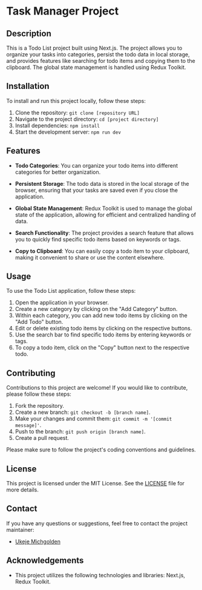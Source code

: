 # Task Manager Project

## Description

This is a Todo List project built using Next.js. The project allows you to organize your tasks into categories, persist the todo data in local storage, and provides features like searching for todo items and copying them to the clipboard. The global state management is handled using Redux Toolkit.

## Installation

To install and run this project locally, follow these steps:

1. Clone the repository: `git clone [repository URL]`
2. Navigate to the project directory: `cd [project directory]`
3. Install dependencies: `npm install`
4. Start the development server: `npm run dev`

## Features

- **Todo Categories**: You can organize your todo items into different categories for better organization.

- **Persistent Storage**: The todo data is stored in the local storage of the browser, ensuring that your tasks are saved even if you close the application.

- **Global State Management**: Redux Toolkit is used to manage the global state of the application, allowing for efficient and centralized handling of data.

- **Search Functionality**: The project provides a search feature that allows you to quickly find specific todo items based on keywords or tags.

- **Copy to Clipboard**: You can easily copy a todo item to your clipboard, making it convenient to share or use the content elsewhere.

## Usage

To use the Todo List application, follow these steps:

1. Open the application in your browser.
2. Create a new category by clicking on the "Add Category" button.
3. Within each category, you can add new todo items by clicking on the "Add Todo" button.
4. Edit or delete existing todo items by clicking on the respective buttons.
5. Use the search bar to find specific todo items by entering keywords or tags.
6. To copy a todo item, click on the "Copy" button next to the respective todo.

## Contributing

Contributions to this project are welcome! If you would like to contribute, please follow these steps:

1. Fork the repository.
2. Create a new branch: `git checkout -b [branch name]`.
3. Make your changes and commit them: `git commit -m '[commit message]'`.
4. Push to the branch: `git push origin [branch name]`.
5. Create a pull request.

Please make sure to follow the project's coding conventions and guidelines.

## License

This project is licensed under the MIT License. See the [LICENSE](LICENSE) file for more details.

## Contact

If you have any questions or suggestions, feel free to contact the project maintainer:

- [Ukeje Michgolden](mailto:ukejemichgolden@yahoo.com)

## Acknowledgements

- This project utilizes the following technologies and libraries: Next.js, Redux Toolkit.